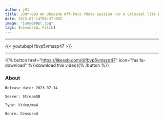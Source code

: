 ```yaml
---
author: j91
title: JUNY-099 An Obscene Off-Paco Photo Session For A Colossal Tits Hcup Individual Shooting Model Temptation To Put Out A Human Bullet Body In A Tiny Swimsuit Reo Fujisawa
date: 2023-07-14T00:37:00Z
image: "juny099pl.jpg"
tags: [censored, Fitch]
---
```

___

{{< youtubepl fbvp5vmszp47 >}}
___

{{% button href="https://likessb.com/d/fbvp5vmszp47" icon="fas fa-download" %}}download this video{{% /button %}}
### About

`Release date: 2023-07-14`

`Server: StreamSB`

`Type: Video/mp4`

`Genre:	Censored`